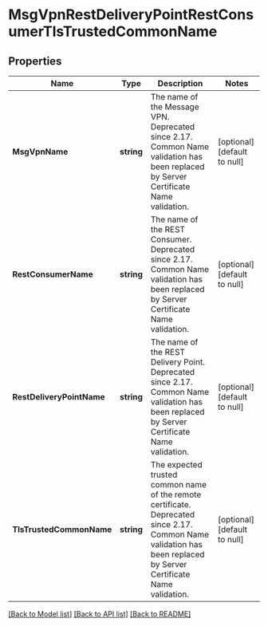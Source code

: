 # MsgVpnRestDeliveryPointRestConsumerTlsTrustedCommonName

## Properties
Name | Type | Description | Notes
------------ | ------------- | ------------- | -------------
**MsgVpnName** | **string** | The name of the Message VPN. Deprecated since 2.17. Common Name validation has been replaced by Server Certificate Name validation. | [optional] [default to null]
**RestConsumerName** | **string** | The name of the REST Consumer. Deprecated since 2.17. Common Name validation has been replaced by Server Certificate Name validation. | [optional] [default to null]
**RestDeliveryPointName** | **string** | The name of the REST Delivery Point. Deprecated since 2.17. Common Name validation has been replaced by Server Certificate Name validation. | [optional] [default to null]
**TlsTrustedCommonName** | **string** | The expected trusted common name of the remote certificate. Deprecated since 2.17. Common Name validation has been replaced by Server Certificate Name validation. | [optional] [default to null]

[[Back to Model list]](../README.md#documentation-for-models) [[Back to API list]](../README.md#documentation-for-api-endpoints) [[Back to README]](../README.md)

